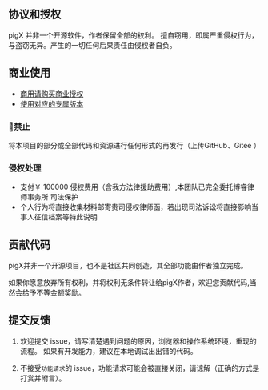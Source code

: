 ## 协议和授权

pigX 并非一个开源软件，作者保留全部的权利。
擅自窃用，即属严重侵权行为，与盗窃无异。产生的一切任何后果责任由侵权者自负。

## 商业使用
-  [商用请购买商业授权](https://pig4cloud.com)
-  [使用对应的专属版本](https://pigx.vip/#/buy/form3)

### 🚫禁止  

将本项目的部分或全部代码和资源进行任何形式的再发行（上传GitHub、Gitee ）

### 侵权处理

- 支付￥ 100000 侵权费用（含我方法律援助费用）,本团队已完全委托博睿律师事务所 司法保护
- 个人行为将直接收集材料邮寄贵司侵权律师函，若出现司法诉讼将直接影响当事人征信档案等特此说明

## 贡献代码

pigX并非一个开源项目，也不是社区共同创造，其全部功能由作者独立完成。

如果你愿意放弃所有权利，并将权利无条件转让给pigX作者，欢迎您贡献代码,当然会给予不等金额奖励。

## 提交反馈

1. 欢迎提交 issue，请写清楚遇到问题的原因，浏览器和操作系统环境，重现的流程。
如果有开发能力，建议在本地调试出出错的代码。

2. 不接受`功能请求`的 issue，功能请求可能会被直接关闭，请谅解（正确的方式是打赏并附言）。

